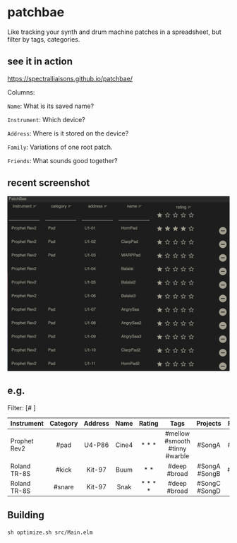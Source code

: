 # patchbae
Like tracking your synth and drum machine patches in a spreadsheet, but filter by tags, categories.

## see it in action
https://spectralliaisons.github.io/patchbae/

Columns:

`Name`: What is its saved name?

`Instrument`: Which device?

`Address`: Where is it stored on the device?

`Family`: Variations of one root patch.

`Friends`: What sounds good together?

## recent screenshot

![an image examplar](./examples/proofofconcept1.jpg)

## e.g.
Filter: [#     ]

Instrument | Category | Address | Name | Rating | Tags | Projects | Family | Friends|
|-|:-:|:-:|:-:|:-:|:-:|:-:|:-:|:-:|
| Prophet Rev2 | #pad | U4-P86 | Cine4 | * * * | #mellow #smooth #tinny #warble | #SongA | #Buum | # |
| Roland TR-8S | #kick | Kit-97 | Buum | * * | #deep #broad | #SongA #SongB | #Cine4 | #Snak |
| Roland TR-8S | #snare | Kit-97 | Snak | * * * * | #deep #broad | #SongC #SongD | # | #Buum |

## Building

`sh optimize.sh src/Main.elm`
